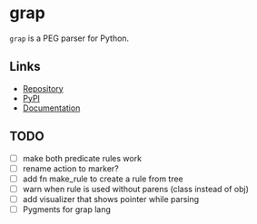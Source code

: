grap
====

`grap` is a PEG parser for Python.


Links
-----

* [Repository](https://github.com/phoenixr-codes/grap)
* [PyPI](https://pypi.org/project/grap)
* [Documentation](https://phoenixr-codes.github.io/grap)


TODO
----

* [ ] make both predicate rules work
* [ ] rename action to marker?
* [ ] add fn make_rule to create a rule from tree
* [ ] warn when rule is used without parens (class instead of obj)
* [ ] add visualizer that shows pointer while parsing
* [ ] Pygments for grap lang
